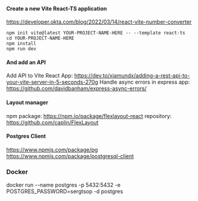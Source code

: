#### Create a new Vite React-TS application
https://developer.okta.com/blog/2022/03/14/react-vite-number-converter
```
npm init vite@latest YOUR-PROJECT-NAME-HERE -- --template react-ts
cd YOUR-PROJECT-NAME-HERE
npm install
npm run dev
```

#### And add an API
Add API to Vite React App: https://dev.to/xjamundx/adding-a-rest-api-to-your-vite-server-in-5-seconds-270g
Handle async errors in express app: https://github.com/davidbanham/express-async-errors/

#### Layout manager
npm package: https://npm.io/package/flexlayout-react
repository: https://github.com/caplin/FlexLayout

#### Postgres Client
https://www.npmjs.com/package/pg
https://www.npmjs.com/package/postgresql-client

### Docker
docker run --name postgres -p 5432:5432 -e POSTGRES_PASSWORD=sergtsop -d postgres
